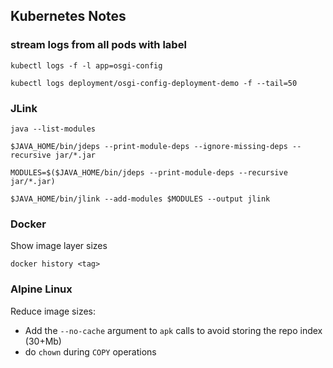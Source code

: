 ## Kubernetes Notes

### stream logs from all pods with label

```
kubectl logs -f -l app=osgi-config
```

```
kubectl logs deployment/osgi-config-deployment-demo -f --tail=50
```

### JLink

```
java --list-modules

$JAVA_HOME/bin/jdeps --print-module-deps --ignore-missing-deps --recursive jar/*.jar

MODULES=$($JAVA_HOME/bin/jdeps --print-module-deps --recursive jar/*.jar)

$JAVA_HOME/bin/jlink --add-modules $MODULES --output jlink
```

### Docker

Show image layer sizes

```
docker history <tag>
```

### Alpine Linux

Reduce image sizes:
- Add the `--no-cache` argument to `apk` calls to avoid storing the repo index (30+Mb)
- do `chown` during `COPY` operations